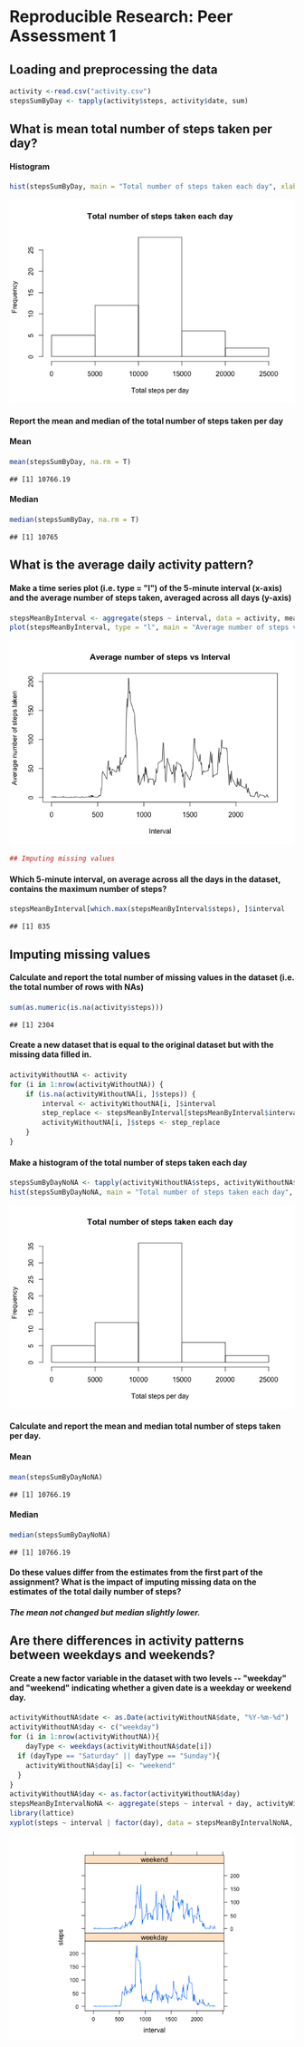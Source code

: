 # Reproducible Research: Peer Assessment 1


## Loading and preprocessing the data

```r
activity <-read.csv("activity.csv")
stepsSumByDay <- tapply(activity$steps, activity$date, sum)
```

## What is mean total number of steps taken per day? 
#### Histogram

```r
hist(stepsSumByDay, main = "Total number of steps taken each day", xlab = "Total steps per day", ylab = "Frequency")
```

![](PA1_template_files/figure-html/unnamed-chunk-2-1.png) 
    
#### Report the mean and median of the total number of steps taken per day

#### Mean   

```r
mean(stepsSumByDay, na.rm = T)
```

```
## [1] 10766.19
```
#### Median  

```r
median(stepsSumByDay, na.rm = T)
```

```
## [1] 10765
```

## What is the average daily activity pattern?
#### Make a time series plot (i.e. type = "l") of the 5-minute interval (x-axis) and the average number of steps taken, averaged across all days (y-axis)   


```r
stepsMeanByInterval <- aggregate(steps ~ interval, data = activity, mean, na.rm = TRUE)
plot(stepsMeanByInterval, type = "l", main = "Average number of steps vs Interval", ylab = "Average number of steps taken", xlab = "Interval")
```

![](PA1_template_files/figure-html/unnamed-chunk-5-1.png) 

```r
## Imputing missing values
```

#### Which 5-minute interval, on average across all the days in the dataset, contains the maximum number of steps?

```r
stepsMeanByInterval[which.max(stepsMeanByInterval$steps), ]$interval
```

```
## [1] 835
```

## Imputing missing values
#### Calculate and report the total number of missing values in the dataset (i.e. the total number of rows with NAs)

```r
sum(as.numeric(is.na(activity$steps)))
```

```
## [1] 2304
```
#### Create a new dataset that is equal to the original dataset but with the missing data filled in.

```r
activityWithoutNA <- activity
for (i in 1:nrow(activityWithoutNA)) {
    if (is.na(activityWithoutNA[i, ]$steps)) {
        interval <- activityWithoutNA[i, ]$interval 
        step_replace <- stepsMeanByInterval[stepsMeanByInterval$interval == interval,]$steps
        activityWithoutNA[i, ]$steps <- step_replace
    }
}
```

#### Make a histogram of the total number of steps taken each day

```r
stepsSumByDayNoNA <- tapply(activityWithoutNA$steps, activityWithoutNA$date, sum)
hist(stepsSumByDayNoNA, main = "Total number of steps taken each day", xlab = "Total steps per day", ylab = "Frequency")
```

![](PA1_template_files/figure-html/unnamed-chunk-9-1.png) 

#### Calculate and report the mean and median total number of steps taken per day. 

#### Mean   

```r
mean(stepsSumByDayNoNA)
```

```
## [1] 10766.19
```
#### Median  

```r
median(stepsSumByDayNoNA)
```

```
## [1] 10766.19
```

#### Do these values differ from the estimates from the first part of the assignment? What is the impact of imputing missing data on the estimates of the total daily number of steps?

##### The mean not changed but median slightly lower.

## Are there differences in activity patterns between weekdays and weekends?

#### Create a new factor variable in the dataset with two levels -- "weekday" and "weekend" indicating whether a given date is a weekday or weekend day.


```r
activityWithoutNA$date <- as.Date(activityWithoutNA$date, "%Y-%m-%d") 
activityWithoutNA$day <- c("weekday")
for (i in 1:nrow(activityWithoutNA)){
    dayType <- weekdays(activityWithoutNA$date[i])    
  if (dayType == "Saturday" || dayType == "Sunday"){
    activityWithoutNA$day[i] <- "weekend"
  }
}
activityWithoutNA$day <- as.factor(activityWithoutNA$day)
stepsMeanByIntervalNoNA <- aggregate(steps ~ interval + day, activityWithoutNA, mean)
library(lattice)
xyplot(steps ~ interval | factor(day), data = stepsMeanByIntervalNoNA, aspect = 1/2, type = "l")
```

![](PA1_template_files/figure-html/unnamed-chunk-12-1.png) 
